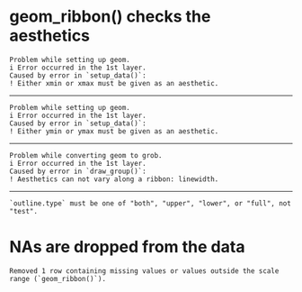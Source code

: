 # geom_ribbon() checks the aesthetics

    Problem while setting up geom.
    i Error occurred in the 1st layer.
    Caused by error in `setup_data()`:
    ! Either xmin or xmax must be given as an aesthetic.

---

    Problem while setting up geom.
    i Error occurred in the 1st layer.
    Caused by error in `setup_data()`:
    ! Either ymin or ymax must be given as an aesthetic.

---

    Problem while converting geom to grob.
    i Error occurred in the 1st layer.
    Caused by error in `draw_group()`:
    ! Aesthetics can not vary along a ribbon: linewidth.

---

    `outline.type` must be one of "both", "upper", "lower", or "full", not "test".

# NAs are dropped from the data

    Removed 1 row containing missing values or values outside the scale range (`geom_ribbon()`).

